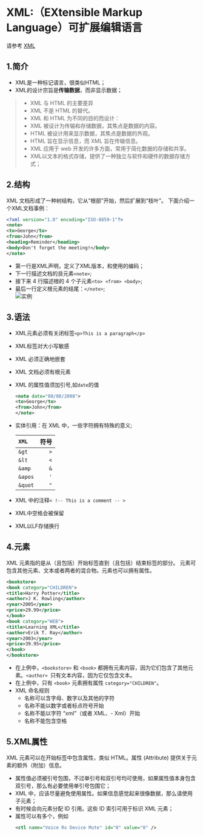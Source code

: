 # XML:（EXtensible Markup Language）可扩展编辑语言
请参考 [XML](http://www.w3school.com.cn/xml/xml_intro.asp)
## 1.简介
- XML是一种标记语言，很类似HTML；
- XML的设计宗旨是**传输数据**，而非显示数据；
>- XML 与 HTML 的主要差异
>- XML 不是 HTML 的替代。
>- XML 和 HTML 为不同的目的而设计：
>- XML 被设计为传输和存储数据，其焦点是数据的内容。
>- HTML 被设计用来显示数据，其焦点是数据的外观。
>- HTML 旨在显示信息，而 XML 旨在传输信息。
>- XML 应用于 web 开发的许多方面，常用于简化数据的存储和共享。
>- XML以文本的格式存储，提供了一种独立与软件和硬件的数据存储方式；

## 2.结构
XML 文档形成了一种树结构，它从“根部”开始，然后扩展到“枝叶”。
下面介绍一个XML文档事例：
```XML
<?xml version="1.0" encoding="ISO-8859-1"?>
<note>
<to>George</to>
<from>John</from>
<heading>Reminder</heading>
<body>Don't forget the meeting!</body>
</note>
```
- 第一行是XML声明，定义了XML版本，和使用的编码；
- 下一行描述文档的艮元素`<note>`;
- 接下来 4 行描述根的 4 个子元素`<to> <from> <body>`;
- 最后一行定义根元素的结尾：`</note>`;  
 ![实例](http://www.w3school.com.cn/i/ct_nodetree1.gif)
## 3.语法
- XML元素必须有关闭标签`<p>This is a paragraph</p>`
- XML标签对大小写敏感
- XML 必须正确地嵌套
- XML 文档必须有根元素
- XML 的属性值须加引号,如`date`的值
	```XML
	<note date="08/08/2008">
	<to>George</to>
	<from>John</from>
	</note> 
	```
- 实体引用：在 XML 中，一些字符拥有特殊的意义;

	| `XML`  | 符号  |
	| :------| -----:|
	| `&gt`  | `>`  |
	| `&lt`| `<`|
	| `&amp ` |`&` |
	| `&apos` |`'` |
	| `&quot`| `"`|
- XML 中的注释`< !-- This is a comment -- > `
- XML中空格会被保留
- XML以LF存储换行
## 4.元素
XML 元素指的是从（且包括）开始标签直到（且包括）结束标签的部分。 元素可包含其他元素、文本或者两者的混合物。元素也可以拥有属性。
```XML
<bookstore>
<book category="CHILDREN">
<title>Harry Potter</title> 
<author>J K. Rowling</author> 
<year>2005</year> 
<price>29.99</price> 
</book>
<book category="WEB">
<title>Learning XML</title> 
<author>Erik T. Ray</author> 
<year>2003</year> 
<price>39.95</price> 
</book>
</bookstore>
```
- 在上例中，`<bookstore>` 和 `<book>` 都拥有元素内容，因为它们包含了其他元素。`<author> `只有文本内容，因为它仅包含文本。
- 在上例中，只有 `<book>` 元素拥有属性 `category="CHILDREN"`。
- XML 命名规则
	- 名称可以含字母、数字以及其他的字符
	- 名称不能以数字或者标点符号开始
	- 名称不能以字符 “xml”（或者 XML、- Xml）开始
	- 名称不能包含空格
## 5.XML属性
XML 元素可以在开始标签中包含属性，类似 HTML。属性 (Attribute) 提供关于元素的额外（附加）信息。
- 属性值必须被引号包围，不过单引号和双引号均可使用，如果属性值本身包含双引号，那么有必要使用单引号包围它；
- XML 中，应该尽量避免使用属性。如果信息感觉起来很像数据，那么请使用子元素；
- 有时候会向元素分配 ID 引用。这些 ID 索引可用于标识 XML 元素；
- 属性可以有多个，例如
	```XML
	<ctl name="Voice Rx Device Mute" id="0" value="0" />
	```